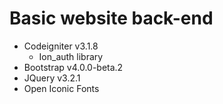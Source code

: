# Basic website back-end
- Codeigniter v3.1.8
  - Ion_auth library
- Bootstrap v4.0.0-beta.2
- JQuery v3.2.1
- Open Iconic Fonts
